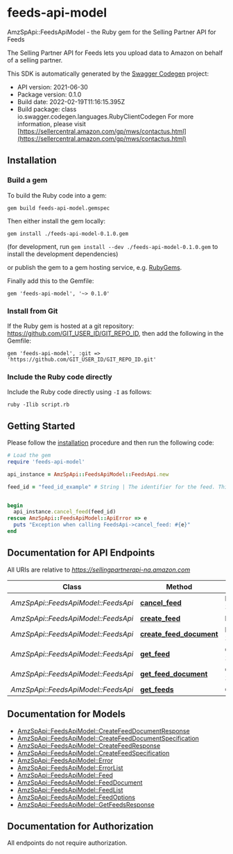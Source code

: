 # feeds-api-model

AmzSpApi::FeedsApiModel - the Ruby gem for the Selling Partner API for Feeds

The Selling Partner API for Feeds lets you upload data to Amazon on behalf of a selling partner.

This SDK is automatically generated by the [Swagger Codegen](https://github.com/swagger-api/swagger-codegen) project:

- API version: 2021-06-30
- Package version: 0.1.0
- Build date: 2022-02-19T11:16:15.395Z
- Build package: class io.swagger.codegen.languages.RubyClientCodegen
For more information, please visit [https://sellercentral.amazon.com/gp/mws/contactus.html](https://sellercentral.amazon.com/gp/mws/contactus.html)

## Installation

### Build a gem

To build the Ruby code into a gem:

```shell
gem build feeds-api-model.gemspec
```

Then either install the gem locally:

```shell
gem install ./feeds-api-model-0.1.0.gem
```
(for development, run `gem install --dev ./feeds-api-model-0.1.0.gem` to install the development dependencies)

or publish the gem to a gem hosting service, e.g. [RubyGems](https://rubygems.org/).

Finally add this to the Gemfile:

    gem 'feeds-api-model', '~> 0.1.0'

### Install from Git

If the Ruby gem is hosted at a git repository: https://github.com/GIT_USER_ID/GIT_REPO_ID, then add the following in the Gemfile:

    gem 'feeds-api-model', :git => 'https://github.com/GIT_USER_ID/GIT_REPO_ID.git'

### Include the Ruby code directly

Include the Ruby code directly using `-I` as follows:

```shell
ruby -Ilib script.rb
```

## Getting Started

Please follow the [installation](#installation) procedure and then run the following code:
```ruby
# Load the gem
require 'feeds-api-model'

api_instance = AmzSpApi::FeedsApiModel::FeedsApi.new

feed_id = "feed_id_example" # String | The identifier for the feed. This identifier is unique only in combination with a seller ID.


begin
  api_instance.cancel_feed(feed_id)
rescue AmzSpApi::FeedsApiModel::ApiError => e
  puts "Exception when calling FeedsApi->cancel_feed: #{e}"
end

```

## Documentation for API Endpoints

All URIs are relative to *https://sellingpartnerapi-na.amazon.com*

Class | Method | HTTP request | Description
------------ | ------------- | ------------- | -------------
*AmzSpApi::FeedsApiModel::FeedsApi* | [**cancel_feed**](docs/FeedsApi.md#cancel_feed) | **DELETE** /feeds/2021-06-30/feeds/{feedId} | 
*AmzSpApi::FeedsApiModel::FeedsApi* | [**create_feed**](docs/FeedsApi.md#create_feed) | **POST** /feeds/2021-06-30/feeds | 
*AmzSpApi::FeedsApiModel::FeedsApi* | [**create_feed_document**](docs/FeedsApi.md#create_feed_document) | **POST** /feeds/2021-06-30/documents | 
*AmzSpApi::FeedsApiModel::FeedsApi* | [**get_feed**](docs/FeedsApi.md#get_feed) | **GET** /feeds/2021-06-30/feeds/{feedId} | 
*AmzSpApi::FeedsApiModel::FeedsApi* | [**get_feed_document**](docs/FeedsApi.md#get_feed_document) | **GET** /feeds/2021-06-30/documents/{feedDocumentId} | 
*AmzSpApi::FeedsApiModel::FeedsApi* | [**get_feeds**](docs/FeedsApi.md#get_feeds) | **GET** /feeds/2021-06-30/feeds | 


## Documentation for Models

 - [AmzSpApi::FeedsApiModel::CreateFeedDocumentResponse](docs/CreateFeedDocumentResponse.md)
 - [AmzSpApi::FeedsApiModel::CreateFeedDocumentSpecification](docs/CreateFeedDocumentSpecification.md)
 - [AmzSpApi::FeedsApiModel::CreateFeedResponse](docs/CreateFeedResponse.md)
 - [AmzSpApi::FeedsApiModel::CreateFeedSpecification](docs/CreateFeedSpecification.md)
 - [AmzSpApi::FeedsApiModel::Error](docs/Error.md)
 - [AmzSpApi::FeedsApiModel::ErrorList](docs/ErrorList.md)
 - [AmzSpApi::FeedsApiModel::Feed](docs/Feed.md)
 - [AmzSpApi::FeedsApiModel::FeedDocument](docs/FeedDocument.md)
 - [AmzSpApi::FeedsApiModel::FeedList](docs/FeedList.md)
 - [AmzSpApi::FeedsApiModel::FeedOptions](docs/FeedOptions.md)
 - [AmzSpApi::FeedsApiModel::GetFeedsResponse](docs/GetFeedsResponse.md)


## Documentation for Authorization

 All endpoints do not require authorization.

